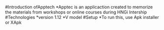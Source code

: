 #Introduction ofApptech
*Apptec is an applicaction created to memorize the materials from workshops or online courses during HNGi Intership
#Technologies
*version 1.12
*V model
#Setup
*To run this, use Apk installer or XApk
